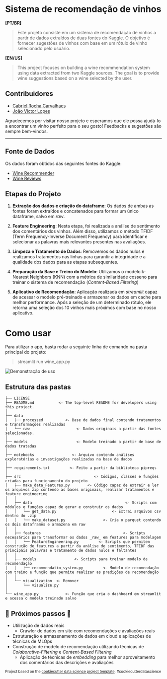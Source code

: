 Sistema de recomendação de vinhos
==============================
**[PT/BR]** 
>Este projeto consiste em um sistema de recomendação de vinhos a partir de dados extraídos de duas fontes do Kaggle. O objetivo é fornecer sugestões de vinhos com base em um rótulo de vinho selecionado pelo usuário.

**[EN/US]**
> This project focuses on building a wine recommendation system using data extracted from two Kaggle sources. The goal is to provide wine suggestions based on a wine selected by the user.

Contribuidores
------------
*  [Gabriel Rocha Carvalhaes](https://www.linkedin.com/in/gabriel-carvalhaes/)
*  [João Victor Lopes](https://www.linkedin.com/in/joaovictorlopesdepaula/)
  
Agradecemos por visitar nosso projeto e esperamos que ele possa ajudá-lo a encontrar um vinho perfeito para o seu gosto!
Feedbacks e sugestões são sempre bem-vindos.

------------

Fonte de Dados
------------
Os dados foram obtidos das seguintes fontes do Kaggle:
* [Wine Recommender](https://www.kaggle.com/code/sudhirnl7/wine-recommender/input)
* [Wine Reviews](https://www.kaggle.com/datasets/zynicide/wine-reviews)

Etapas do Projeto
------------
1. **Extração dos dados e criação do dataframe**:
Os dados de ambas as fontes foram extraídos e concatenados para formar um único dataframe, salvo em _raw_.

2. **Feature Engineering**:  Nesta etapa, foi realizada a análise de sentimento dos comentários dos vinhos. Além disso, utilizamos o método TFIDF (Term Frequency-Inverse Document Frequency) para identificar e selecionar as palavras mais relevantes presentes nas avaliações.

3. **Limpeza e Tratamento de Dados**:  Removemos os dados nulos e realizamos tratamentos nas linhas para garantir a integridade e a qualidade dos dados para as etapas subsequentes.

4. **Preparação da Base e Treino do Modelo**:  Utilizamos o modelo k-Nearest Neighbors (KNN) com a métrica de similaridade cosseno para treinar o sistema de recomendação (_Content-Based Filtering_)

5. **Aplicativo de Recomendação**: Aplicação realizada em _streamlit_ capaz de acessar o modelo pré-treinado e armazenar os dados em cache para melhor performance. Após a seleção de um determinado rótulo, ele retorna uma seleção dos 10 vinhos mais próximos com base no nosso aplicativo.

Como usar
==============================
Para utilizar o app, basta rodar a seguinte linha de comando na pasta principal do projeto:

> streamlit run wine_app.py

![Demonstração de uso](Demonstração.gif)


Estrutura das pastas
------------

    ├── LICENSE
    ├── README.md           <- The top-level README for developers using this project.
    │
    ├── data
    │   ├── processed          <- Base de dados final contendo tratamentos e transformações realizadas
    │   └── raw                     <- Dados originais a partir das fontes selecionadas.
    │
    ├── models                      <- Modelo treinado a partir de base de dados tratadas
    │
    ├── notebooks                 <- Arquivo contendo análises exploratórias e investigações realizadas na base de dados
    │
    ├── requirements.txt         <- Feito a partir da biblioteca pipreqs
    │
    ├── src                                 <- Códigos, classes e funções criadas para funcionamento do projeto
    │   ├── make_data_Features.py        <- Código capaz de extrair e ler os arquivos zip contendo as bases originais, realizar tratamentos e feature engineering
    │   │
    │   ├── data                                          <- Scripts com módulos e funções capaz de gerar e construir os dados
    │   │   └── get_data.py                         <- Extrai arquivos csv dentro do .zip
    │   │   └── make_dataset.py                 <- Cria o parquet contendo os dois dataframes e armazena em raw
    │   │
    │   ├── features                                     <- Scripts necessários para transformar os dados _raw_ em features para modelagem
    │   │   └── FeatureEngineering.py         <- Scripts que permitem construção de features a partir da análise de sentimento, TFIDF das principais palavras e tratamento de dados nulos e faltantes
    │   │
    │   ├── models                 <- Scripts para treinar modelo de recomendação
    │   │   ├── recommendatio_system.py         <- Modelo de recomendação com treino e função que permite realizar as predições de recomendação
    │   │
    │   └── visualization  <- Remover
    │       └── visualize.py
    │
    └── wine_app.py            <- Função que cria o dashboard em streamlit e acessa o modelo treinado salvo


:construction: Próximos passos :construction:
------------
* Utilização de dados reais
    * Crawler de dados em site com recomendações e avaliações reais
* Estruturação e armazenamento de dados em cloud e aplicações de técnicas de MLOps
* Construção de modelo de recomendação utilizando técnicas de _Colaborative-Filtering_ e _Content-Based Filtering_
    * Aplicação de técnicas de _embedding_ para melhor aproveitamento dos comentários das descrições e avaliações 
  
<p><small>Project based on the <a target="_blank" href="https://drivendata.github.io/cookiecutter-data-science/">cookiecutter data science project template</a>. #cookiecutterdatascience</small></p>
